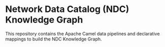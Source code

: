 # Network Data Catalog (NDC) Knowledge Graph

This repository contains the Apache Camel data pipelines and declarative mappings to build the NDC Knowledge Graph.
